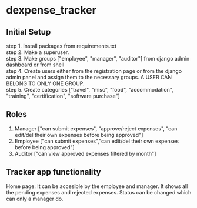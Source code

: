 # dexpense_tracker

## Initial Setup
step 1. Install packages from requirements.txt <br/>
step 2. Make a superuser. <br/>
step 3. Make groups ["employee", "manager", "auditor"] from django admin dashboard or from shell<br/>
step 4. Create users either from the registration page or from the django admin panel and assign them to the necessary groups. A USER CAN BELONG TO ONLY ONE GROUP. <br/>
step 5. Create categories ["travel", "misc", "food", "accommodation", "training", "certification", "software purchase"] <br/>

## Roles
1. Manager ["can submit expenses", "approve/reject expenses", "can edit/del their own expenses before being approved"] <br/> 
2. Employee ["can submit expenses","can edit/del their own expenses before being approved"] <br/>
3. Auditor ["can view approved expenses filtered by month"] <br/>

## Tracker app functionality
Home page: It can be accesible by the employee and manager. It shows all the pending expenses and rejected expenses. Status can be changed which can only a manager do.
